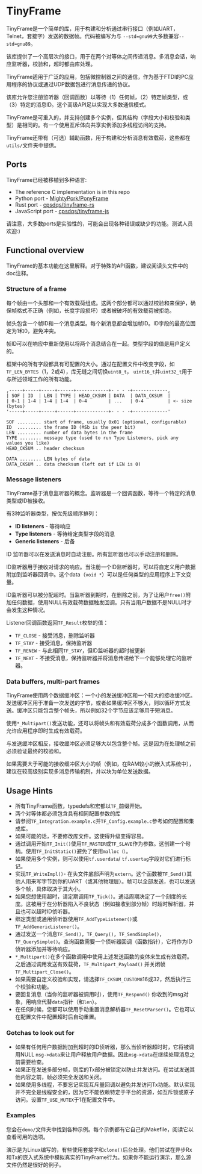 # TinyFrame

TinyFrame是一个简单的库，用于构建和分析通过串行接口（例如UART，Telnet，套接字）发送的数据帧。代码被编写为与 `--std=gnu99`大多数兼容`--std=gnu89`。

该库提供了一个高层次的接口，用于在两个对等体之间传递消息。多消息会话，响应监听器，校验和，超时都由库处理。

TinyFrame适用于广泛的应用，包括微控制器之间的通信，作为基于FTDI的PC应用程序的协议或通过UDP数据包进行消息传递的协议。

该库允许您注册监听器（回调函数）以等待（1）任何帧，（2）特定帧类型，或（3）特定的消息ID。这个高级API足以实现大多数通信模式。

TinyFrame是可重入的，并支持创建多个实例，但其结构（字段大小和校验和类型）是相同的。有一个使用互斥体向共享实例添加多线程访问的支持。

TinyFrame还带有（可选）辅助函数，用于构建和分析消息有效载荷，这些都在`utils/`文件夹中提供。

## Ports

TinyFrame已经被移植到多种语言:

- The reference C implementation is in this repo
- Python port - [MightyPork/PonyFrame](https://github.com/MightyPork/PonyFrame)
- Rust port - [cpsdqs/tinyframe-rs](https://github.com/cpsdqs/tinyframe-rs)
- JavaScript port - [cpsdqs/tinyframe-js](https://github.com/cpsdqs/tinyframe-js)

请注意，大多数ports是实验性的，可能会出现各种错误或缺少的功能。测试人员欢迎:)

## Functional overview

TinyFrame的基本功能在这里解释。对于特殊的API函数，建议阅读头文件中的doc注释。

### Structure of a frame

每个帧由一个头部和一个有效载荷组成。这两个部分都可以通过校验和来保护，确保帧格式不正确（例如，长度字段损坏）或者被破坏的有效载荷被拒绝。

帧头包含一个帧ID和一个消息类型。每个新消息都会增加帧ID。ID字段的最高位固定为1和0，避免冲突。

帧ID可以在响应中重新使用以将两个消息结合在一起。类型字段的值是用户定义的。

框架中的所有字段都具有可配置的大小。通过在配置文件中改变字段，如`TF_LEN_BYTES`（1，2或4），库无缝之间切换`uint8_t`， `uint16_t`并`uint32_t`用于与所述领域工作的所有功能。

```
,-----+-----+-----+------+------------+- - - -+-------------,
| SOF | ID  | LEN | TYPE | HEAD_CKSUM | DATA  | DATA_CKSUM  |
| 0-1 | 1-4 | 1-4 | 1-4  | 0-4        | ...   | 0-4         | <- size (bytes)
'-----+-----+-----+------+------------+- - - -+-------------'

SOF ......... start of frame, usually 0x01 (optional, configurable)
ID  ......... the frame ID (MSb is the peer bit)
LEN ......... number of data bytes in the frame
TYPE ........ message type (used to run Type Listeners, pick any values you like)
HEAD_CKSUM .. header checksum

DATA ........ LEN bytes of data
DATA_CKSUM .. data checksum (left out if LEN is 0)
```

### Message listeners

TinyFrame基于消息监听器的概念。监听器是一个回调函数，等待一个特定的消息类型或ID被接收。

有3种监听器类型，按优先级顺序排列：
 
- **ID listeners** - 等待响应
- **Type listeners** - 等待给定类型字段的消息
- **Generic listeners** - 后备

ID 监听器可以在发送消息时自动注册。所有监听器也可以手动注册和删除。

ID监听器用于接收对请求的响应。当注册一个ID监听器时，可以将自定义用户数据附加到监听器回调中。这个data（`void *`）可以是任何类型的应用程序上下文变量。

ID监听器可以被分配超时。当监听器到期时，在删除之前，为了让用户`free()`附加任何数据，使用NULL有效载荷数据触发回调。只有当用户数据不是NULL时才会发生这种情况。

Listener回调函数返回`TF_Result`枚举的值：

- `TF_CLOSE` -  接受消息，删除监听器
- `TF_STAY` - 接受消息，保持监听器
- `TF_RENEW` - 与此相同`TF_STAY`，但ID监听器的超时被更新
- `TF_NEXT` - 不接受消息，保持监听器并将消息传递给下一个能够处理它的监听器。

### Data buffers, multi-part frames

TinyFrame使用两个数据缓冲区：一个小的发送缓冲区和一个较大的接收缓冲区。发送缓冲区用于准备一次发送的字节，或者如果缓冲区不够大，则以循环方式发送。缓冲区只能包含整个帧头，所以例如32个字节应该足够用于短消息。

使用`*_Multipart()`发送功能，还可以将帧头和有效载荷分成多个函数调用，从而允许应用程序即时生成有效载荷。

与发送缓冲区相反，接收缓冲区必须足够大以包含整个帧。这是因为在处理帧之前必须验证最终的校验和。

如果需要大于可能的接收缓冲区大小的帧（例如，在RAM较小的嵌入式系统中），建议在较高级别实现多消息传输机制，并以块为单位发送数据。

## Usage Hints

- 所有TinyFrame函数，typedefs和宏都以`TF_`前缀开始。
- 两个对等体都必须包含具有相同配置参数的库
- 请参阅`TF_Integration.example.c`并`TF_Config.example.c`参考如何配置和集成库。
- 如果可能的话，不要修改库文件。这使得升级变得容易。
- 通过调用开始`TF_Init()`使用`TF_MASTER`或`TF_SLAVE`作为参数。这创建一个句柄。使用`TF_InitStatic()`避免了使用`malloc（）`。
- 如果使用多个实例，则可以使用`tf.userdata`/ `tf.usertag`字段对它们进行标记。
- 实现`TF_WriteImpl()`- 在头文件底部声明为`extern`。这个函数被`TF_Send()`其他人用来写字节到你的UART（或其他物理层）。帧可以全部发送，也可以发送多个帧，具体取决于其大小。
- 如果您想使用超时，请定期调用`TF_Tick()`。通话周期决定了一个刻度的长度。这被用于在分析器陷入不良状态（例如接收到部分帧）时超时解析器，并且也可以超时ID侦听器。
- 绑定类型或通用侦听器使用`TF_AddTypeListener()`或`TF_AddGenericListener()`。
- 通过发送一个消息`TF_Send()`，`TF_Query()`，`TF_SendSimple()`，`TF_QuerySimple()`。查询函数需要一个侦听器回调（函数指针），它将作为ID侦听器添加并等待响应。
- `*_Multipart()`在多个函数调用中使用上述发送函数的变体来生成有效载荷。之后通过调用发送有效载荷，`TF_Multipart_Payload()` 并关闭帧`TF_Multipart_Close()`。
- 如果需要自定义校验和实现，请选择`TF_CKSUM_CUSTOM8`16或32，然后执行三个校验和功能。
- 要回复消息（当你的监听器被调用时），使用`TF_Respond()` 你收到的msg对象，用响应代替`data`指针（和`len`）。
- 在任何时候，您都可以使用手动重置消息解析器`TF_ResetParser()`。它也可以在配置文件中配置超时后自动重置。

### Gotchas to look out for

- 如果有任何用户数据附加到超时的ID侦听器，那么当侦听器超时时，它将被调用NULL `msg->data`来让用户释放用户数据。因此`msg->data`在继续处理消息之前需要检查。
- 如果正在发送多部分帧，则库的Tx部分被锁定以防止并发访问。在尝试发送其他内容之前，帧必须完全发送和关闭。
- 如果使用多线程，不要忘记实现互斥量回调以避免并发访问Tx功能。默认实现并不完全是线程安全的，因为它不能依赖特定于平台的资源，如互斥锁或原子访问。设置`TF_USE_MUTEX`于1在配置文件中。

### Examples

您会在`demo/`文件夹中找到各种示例。每个示例都有它自己的Makefile，阅读它以查看可用的选项。

演示是为Linux编写的，有些使用套接字和`clone()`后台处理。他们尝试在异步Rx和Tx的嵌入式系统中模拟真实的TinyFrame行为。如果你不能运行演示，那么源文件仍然是很好的例子。
